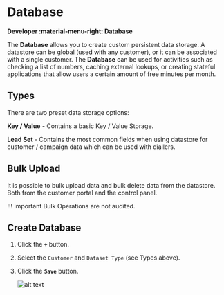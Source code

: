 # Database
**Developer :material-menu-right: Database**

The **Database** allows you to create custom persistent data storage. A datastore can be global (used with any customer), or it can be associated with a single customer.
The **Database** can be used for activities such as checking a list of numbers, caching external lookups, or creating stateful applications that allow users a certain amount of free minutes per month.

## Types
There are two preset data storage options:

**Key / Value** - Contains a basic Key / Value Storage.

**Lead Set** - Contains the most common fields when using datastore for customer / campaign data which can be used with diallers.

## Bulk Upload

It is possible to bulk upload data and bulk delete data from the datastore. Both from the customer portal and the control panel.

!!! important
	Bulk Operations are not audited.

## Create Database

1. Click the **`+`** button.
2. Select the `Customer` and `Dataset Type` (see Types above).
3. Click the **`Save`** button. 

    ![alt text][user-space-img-3]

[user-space-img-3]: /developers/img/187.png "user-space-img-3"
